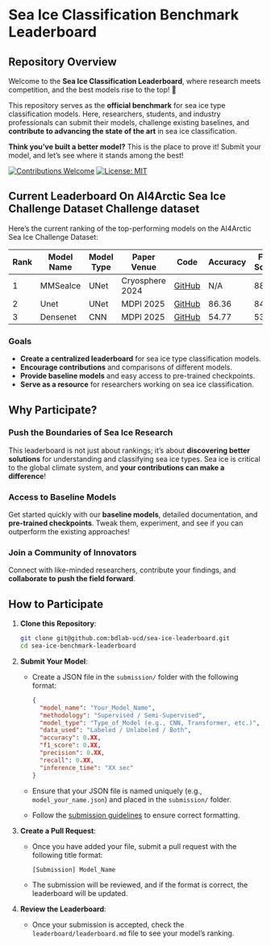# Sea Ice Classification Benchmark Leaderboard

## Repository Overview

Welcome to the **Sea Ice Classification Leaderboard**, where research meets competition, and the best models rise to the top! 🚀

This repository serves as the **official benchmark** for sea ice type classification models. Here, researchers, students, and industry professionals can submit their models, challenge existing baselines, and **contribute to advancing the state of the art** in sea ice classification.

 **Think you’ve built a better model?** This is the place to prove it! Submit your model, and let’s see where it stands among the best! 


[![Contributions Welcome](https://img.shields.io/badge/contributions-welcome-brightgreen.svg?style=flat-square)](https://github.com/bdlab-ucd/sea-ice-leaderboard)
[![License: MIT](https://img.shields.io/badge/license-MIT-blue.svg?style=flat-square)](LICENSE)


## Current Leaderboard On AI4Arctic Sea Ice Challenge Dataset Challenge dataset


Here’s the current ranking of the top-performing models on the AI4Arctic Sea Ice Challenge Dataset:

|  Rank |  Model Name         |  Model Type |  Paper Venue    |  Code   |  Accuracy |  F1-Score | Precision |  Recall |  IoU  |
|------|----------------------|-------------|----------------|----------|-------------|---------|-----------|---------|------|
| 1    | MMSeaIce | UNet       | Cryosphere 2024 | [GitHub](https://github.com/echonax07/MMSeaIce) | N/A      | 88.7     | N/A       | N/A     | N/A  |
| 2    |  Unet       | UNet       | MDPI 2025      | [GitHub](https://github.com/bdlab-ucd/IceBench) | 86.36    | 84.78   | 84.68     | 86.36  | 77.18 |
| 3    |  Densenet    | CNN      | MDPI 2025    | [GitHub](https://github.com/bdlab-ucd/IceBench)  | 54.77     | 53.89   | 63.79     | 54.77   | 38.51  |




### Goals

- **Create a centralized leaderboard** for sea ice type classification models.
- **Encourage contributions** and comparisons of different models.
- **Provide baseline models** and easy access to pre-trained checkpoints.
- **Serve as a resource** for researchers working on sea ice classification.

## Why Participate?

### **Push the Boundaries of Sea Ice Research**
This leaderboard is not just about rankings; it’s about **discovering better solutions** for understanding and classifying sea ice types. Sea ice is critical to the global climate system, and **your contributions can make a difference**!

### **Access to Baseline Models**
Get started quickly with our **baseline models**, detailed documentation, and **pre-trained checkpoints**. Tweak them, experiment, and see if you can outperform the existing approaches!

### **Join a Community of Innovators**
Connect with like-minded researchers, contribute your findings, and **collaborate to push the field forward**.


## How to Participate

1. **Clone this Repository**:
   
   ```bash
   git clone git@github.com:bdlab-ucd/sea-ice-leaderboard.git
   cd sea-ice-benchmark-leaderboard


2. **Submit Your Model**:

   - Create a JSON file in the `submission/` folder with the following format:
   
     ```json
     {
       "model_name": "Your_Model_Name",
       "methodology": "Supervised / Semi-Supervised",
       "model_type": "Type_of_Model (e.g., CNN, Transformer, etc.)",
       "data_used": "Labeled / Unlabeled / Both",
       "accuracy": 0.XX,
       "f1_score": 0.XX,
       "precision": 0.XX,
       "recall": 0.XX,
       "inference_time": "XX sec"
     }
     ```
   - Ensure that your JSON file is named uniquely (e.g., `model_your_name.json`) and placed in the `submission/` folder.
   - Follow the [submission guidelines](submission/submission_guidelines.md) to ensure correct formatting.

3. **Create a Pull Request**:

   - Once you have added your file, submit a pull request with the following title format:

     ```
     [Submission] Model_Name
     ```

   - The submission will be reviewed, and if the format is correct, the leaderboard will be updated.

4. **Review the Leaderboard**:

   - Once your submission is accepted, check the `leaderboard/leaderboard.md` file to see your model’s ranking.


